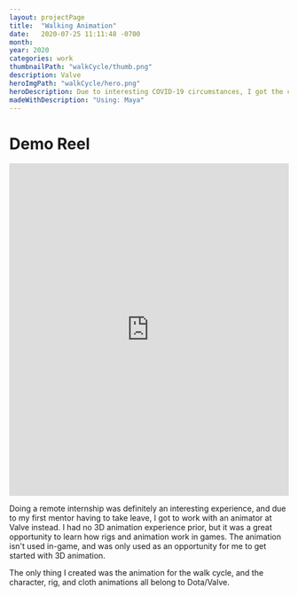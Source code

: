 ```yaml
---
layout: projectPage
title:  "Walking Animation"
date:   2020-07-25 11:11:48 -0700
month: 
year: 2020
categories: work
thumbnailPath: "walkCycle/thumb.png"
description: Valve
heroImgPath: "walkCycle/hero.png"
heroDescription: Due to interesting COVID-19 circumstances, I got the chance to try out some 3D animation for the first time. This is my first walk cycle animation using Valve's Antimage character rig from Dota2.
madeWithDescription: "Using: Maya"
---
```

# Demo Reel

<iframe width="100%" height="600" src="https://www.youtube.com/embed/OdaBbU_8OU0" frameborder="0" allow="accelerometer; autoplay; encrypted-media; gyroscope; picture-in-picture" allowfullscreen></iframe>

Doing a remote internship was definitely an interesting experience, and due to my first mentor having to take leave, I got to work with an animator at Valve instead. I had no 3D animation experience prior, but it was a great opportunity to learn how rigs and animation work in games. The animation isn't used in-game, and was only used as an opportunity for me to get started with 3D animation.

The only thing I created was the animation for the walk cycle, and the character, rig, and cloth animations all belong to Dota/Valve.


[jekyll-docs]: https://jekyllrb.com/docs/home
[jekyll-gh]:   https://github.com/jekyll/jekyll
[jekyll-talk]: https://talk.jekyllrb.com/
[itch-link]: https://faliona6.itch.io/polychicken
[github-link]:https://github.com/faliona6/boba-is-you
[youtube-link]:https://www.youtube.com/watch?v=a0aZystn5YE&feature=youtu.be
[github-download-link]: https://github.com/faliona6/boba-is-you-jar
